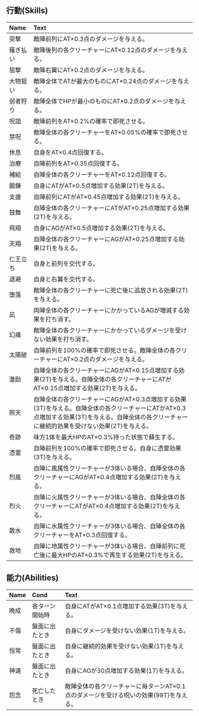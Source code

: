 
## 行動(Skills)
|Name|Text|
|:---|:---|
|突撃|敵陣前列にAT×0.3点のダメージを与える。|
|薙ぎ払い|敵陣後列の各クリーチャーにAT×0.12点のダメージを与える。|
|狙撃|敵陣右翼にAT×0.2点のダメージを与える。|
|大物狙い|敵陣全体でATが最大のものにAT×0.24点のダメージを与える。|
|弱者狩り|敵陣全体でHPが最小のものにAT×0.2点のダメージを与える。|
|呪詛|敵陣前列をAT×0.2%の確率で即死させる。|
|禁呪|敵陣全体の各クリーチャーをAT×0.05%の確率で即死させる。|
|休息|自身をAT×0.4点回復する。|
|治療|自陣前列をAT×0.35点回復する。|
|補給|自陣全体の各クリーチャーをAT×0.12点回復する。|
|鍛錬|自身にATがAT×0.5点増加する効果(2T)を与える。|
|支援|自陣前列にATがAT×0.45点増加する効果(2T)を与える。|
|鼓舞|自陣全体の各クリーチャーにATがAT×0.25点増加する効果(2T)を与える。|
|飛翔|自身にAGがAT×0.5点増加する効果(2T)を与える。|
|天翔|自陣全体の各クリーチャーにAGがAT×0.25点増加する効果(2T)を与える。|
|仁王立ち|自身と前列を交代する。|
|退避|自身と右翼を交代する。|
|堕落|敵陣全体の各クリーチャーに死亡後に追放される効果(2T)を与える。|
|凪|両陣全体の各クリーチャーにかかっているAGが増減する効果を打ち消す。|
|幻痛|敵陣全体の各クリーチャーにかかっているダメージを受けない効果を打ち消す。|
|太陽破|自陣前列を100%の確率で即死させる。敵陣全体の各クリーチャーにAT×0.2点のダメージを与える。|
|激励|自陣全体の各クリーチャーにAGがAT×0.15点増加する効果(2T)を与える。自陣全体の各クリーチャーにATがAT×0.15点増加する効果(2T)を与える。|
|照天|自陣全体の各クリーチャーにAGがAT×0.3点増加する効果(3T)を与える。自陣全体の各クリーチャーにATがAT×0.3点増加する効果(3T)を与える。自陣全体の各クリーチャーに継続的効果を受けない効果(2T)を与える。|
|奇跡|味方1体を最大HPのAT×0.3%持った状態で蘇生する。|
|憑霊|自陣前列を100%の確率で即死させる。自身に憑霊効果(3T)を与える。|
|烈風|自陣に風属性クリーチャーが3体いる場合、自陣全体の各クリーチャーにAGがAT×0.4点増加する効果(2T)を与える。|
|烈火|自陣に火属性クリーチャーが3体いる場合、自陣全体の各クリーチャーにATがAT×0.4点増加する効果(2T)を与える。|
|散水|自陣に水属性クリーチャーが3体いる場合、自陣全体の各クリーチャーをAT×0.3点回復する。|
|救地|自陣に地属性クリーチャーが3体いる場合、自陣前列に死亡後に最大HPのAT×0.3%で再生する効果(2T)を与える。|

## 能力(Abilities)
|Name|Cond|Text|
|:---|:---|:---|
|晩成|各ターン開始時|自身にATがAT×0.1点増加する効果(3T)を与える。|
|不傷|盤面に出たとき|自身にダメージを受けない効果(1T)を与える。|
|恒常|盤面に出たとき|自身に継続的効果を受けない効果(1T)を与える。|
|神速|盤面に出たとき|自身にAGが30点増加する効果(1T)を与える。|
|怨念|死亡したとき|敵陣全体の各クリーチャーに毎ターンAT×0.1点のダメージを受ける呪いの効果(99T)を与える。|
